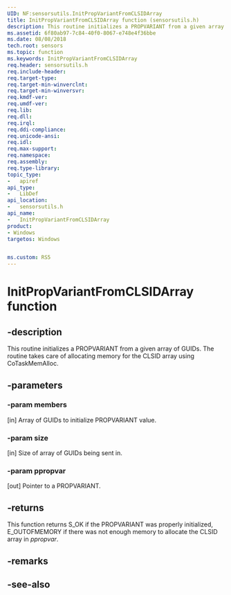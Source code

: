 ```yaml
---
UID: NF:sensorsutils.InitPropVariantFromCLSIDArray
title: InitPropVariantFromCLSIDArray function (sensorsutils.h)
description: This routine initializes a PROPVARIANT from a given array of GUIDs.
ms.assetid: 6f80ab97-7c84-40f0-8067-e748e4f36bbe
ms.date: 08/08/2018
tech.root: sensors
ms.topic: function
ms.keywords: InitPropVariantFromCLSIDArray
req.header: sensorsutils.h
req.include-header:
req.target-type:
req.target-min-winverclnt:
req.target-min-winversvr:
req.kmdf-ver:
req.umdf-ver:
req.lib:
req.dll:
req.irql: 
req.ddi-compliance:
req.unicode-ansi:
req.idl:
req.max-support:
req.namespace:
req.assembly:
req.type-library: 
topic_type: 
-	apiref
api_type: 
-	LibDef
api_location: 
-	sensorsutils.h
api_name: 
-	InitPropVariantFromCLSIDArray
product:
- Windows
targetos: Windows


ms.custom: RS5
---
```


# InitPropVariantFromCLSIDArray function


## -description

This routine initializes a PROPVARIANT from a given array of GUIDs. The routine takes care of allocating memory for the CLSID array using CoTaskMemAlloc.


## -parameters

### -param members

[in] Array of GUIDs to initialize PROPVARIANT value.

### -param size

[in] Size of array of GUIDs being sent in.

### -param ppropvar

[out] Pointer to a PROPVARIANT.

## -returns

This function returns S_OK if the PROPVARIANT was properly initialized, E_OUTOFMEMORY if there was not enough memory to allocate the CLSID array in *ppropvar*.

## -remarks

## -see-also
